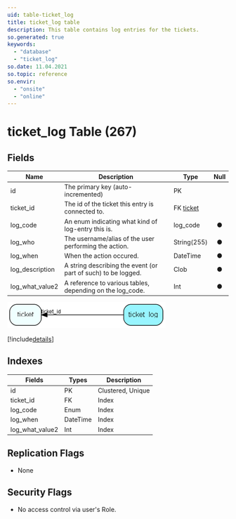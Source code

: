 ```yaml
---
uid: table-ticket_log
title: ticket_log table
description: This table contains log entries for the tickets.
so.generated: true
keywords:
  - "database"
  - "ticket_log"
so.date: 11.04.2021
so.topic: reference
so.envir:
  - "onsite"
  - "online"
---
```


# ticket\_log Table (267)

## Fields

| Name | Description | Type | Null |
|------|-------------|------|:----:|
|id|The primary key (auto-incremented)|PK| |
|ticket\_id|The id of the ticket this entry is connected to.|FK [ticket](ticket.md)| |
|log\_code|An enum indicating what kind of log-entry this is.|log_code|&#x25CF;|
|log\_who|The username/alias of the user performing the action.|String(255)|&#x25CF;|
|log\_when|When the action occured.|DateTime|&#x25CF;|
|log\_description|A string describing the event (or part of such) to be logged.|Clob|&#x25CF;|
|log\_what\_value2|A reference to various tables, depending on the log_code.|Int|&#x25CF;|


![ticket_log table relationship diagram](./media/ticket_log.png)

[!include[details](./includes/ticket-log.md)]

## Indexes

| Fields | Types | Description |
|--------|-------|-------------|
|id |PK |Clustered, Unique |
|ticket\_id |FK |Index |
|log\_code |Enum |Index |
|log\_when |DateTime |Index |
|log\_what\_value2 |Int |Index |

## Replication Flags

* None

## Security Flags

* No access control via user's Role.


